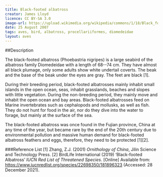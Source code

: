 ```yaml
---
title: Black-footed albatross
creator: James Lloyd
licence: CC BY-SA 3.0
image-url: https://upload.wikimedia.org/wikipedia/commons/1/18/Black_footed_albatross1.jpg  
date: 25 August 2007
tags: aves, bird, albatross, procellariiformes, diomedeidae
layout: aves
---
```

##Description

The black-footed albatross (Phoebastria nigripes) is a large seabird of the albatross family Diomedeidae with a length of 68--74 cm. They have almost all black plumage, only some adults show white undertail coverts. The beak and the base of the beak under the eyes are gray. The feet are black [1].

During their breeding period, black-footed albatrosses mainly inhabit small islands in the open ocean, seas, inhabit grasslands, beaches and slopes with little vegetation. During the non-breeding period, they mainly move and inhabit the open ocean and bay areas. Black-footed albatrosses feed on Marine invertebrates such as cephalopods and mollusks, as well as fish. They do not hunt for food in the air, nor do they dive into the water to forage, but mainly at the surface of the sea. 

The black-footed albatross was once found in the Fujian province, China at any time of the year, but became rare by the end of the 20th century due to environmental pollution and massive human demand for black-footed albatross feathers and eggs, therefore, they need to be protected [1][2].

###Reference List
[1] Zhang, Z.J. (2001) _Ornithology of China_, Jilin Science and Technology Press.
[2] BirdLife International (2019) ‘Black-footed Albatross’ _IUCN Red List of Threatened Species_. [Online] Available from: https://www.iucnredlist.org/species/22698350/181896323 (Accessed: 28 December 2021).
